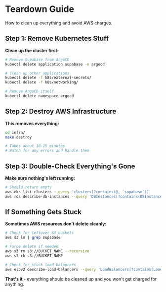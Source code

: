 # Teardown Guide

How to clean up everything and avoid AWS charges.

## Step 1: Remove Kubernetes Stuff

**Clean up the cluster first:**

```bash
# Remove Supabase from ArgoCD
kubectl delete application supabase -n argocd

# Clean up other applications
kubectl delete -f k8s/external-secrets/
kubectl delete -f k8s/networking/

# Remove ArgoCD itself
kubectl delete namespace argocd
```

## Step 2: Destroy AWS Infrastructure

**This removes everything:**

```bash
cd infra/
make destroy

# Takes about 10-15 minutes
# Watch for any errors and handle them
```

## Step 3: Double-Check Everything's Gone

**Make sure nothing's left running:**

```bash
# Should return empty
aws eks list-clusters --query 'clusters[?contains(@, `supabase`)]'
aws rds describe-db-instances --query 'DBInstances[?contains(DBInstanceIdentifier, `supabase`)]'
```

## If Something Gets Stuck

**Sometimes AWS resources don't delete cleanly:**

```bash
# Check for leftover S3 buckets
aws s3 ls | grep supabase

# Force delete if needed
aws s3 rm s3://BUCKET_NAME --recursive
aws s3 rb s3://BUCKET_NAME

# Check for stuck load balancers
aws elbv2 describe-load-balancers --query 'LoadBalancers[?contains(LoadBalancerName, `k8s`)]'
```

**That's it** - everything should be cleaned up and you won't get charged for anything.
